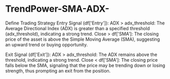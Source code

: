 # TrendPower-SMA-ADX-

Define Trading Strategy
Entry Signal (df['Entry']):
ADX > adx_threshold: The Average Directional Index (ADX) is greater than a specified threshold (adx_threshold), indicating a strong trend.
Close > df['SMA']: The closing price of the asset is above the Simple Moving Average (SMA), suggesting an upward trend or buying opportunity.

Exit Signal (df['Exit']):
ADX > adx_threshold: The ADX remains above the threshold, indicating a strong trend.
Close < df['SMA']: The closing price falls below the SMA, signaling that the price may be trending down or losing strength, thus prompting an exit from the position.
